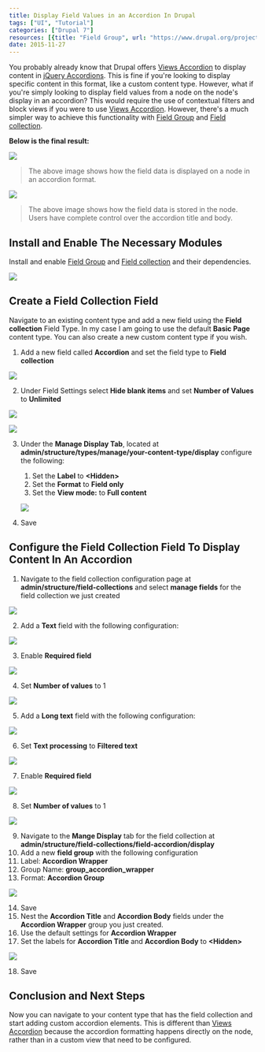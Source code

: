 ```yaml
---
title: Display Field Values in an Accordion In Drupal
tags: ["UI", "Tutorial"]
categories: ["Drupal 7"]
resources: [{title: "Field Group", url: "https://www.drupal.org/project/field_group"}, {title: "Field collection", url: "https://www.drupal.org/project/field_collection"}]
date: 2015-11-27
---
```

 

You probably already know that Drupal offers [Views Accordion](https://www.drupal.org/project/views_accordion) to display content in [jQuery Accordions](https://jqueryui.com/accordion/). This is fine if you're looking to display specific content in this format, like a custom content type. However, what if you're simply looking to display field values from a node on the node's display in an accordion? This would require the use of contextual filters and block views if you were to use [Views Accordion](https://www.drupal.org/project/views_accordion). However, there's a much simpler way to achieve this functionality with [Field Group](https://www.drupal.org/project/field_group) and [Field collection](https://www.drupal.org/project/field_collection).

**Below is the final result:**

![](/assets/images/posts/display-field-values-accordion-drupal/accordion-1.gif)

> The above image shows how the field data is displayed on a node in an accordion format.

![](/assets/images/posts/display-field-values-accordion-drupal/Screen-Shot-2015-11-28-at-9.41.02-AM.png)

> The above image shows how the field data is stored in the node. Users have complete control over the accordion title and body.

## Install and Enable The Necessary Modules

Install and enable [Field Group](https://www.drupal.org/project/field_group) and [Field collection](https://www.drupal.org/project/field_collection) and their dependencies.

![](/assets/images/posts/display-field-values-accordion-drupal/Screen-Shot-2015-11-27-at-10.56.16-AM.png)

## Create a Field Collection Field

Navigate to an existing content type and add a new field using the **Field collection**  Field Type. In my case I am going to use the default  **Basic Page**  content type. You can also create a new custom content type if you wish.

1. Add a new field called  **Accordion**  and set the field type to **Field collection**  

![](/assets/images/posts/display-field-values-accordion-drupal/Screen-Shot-2015-11-27-at-10.57.13-AM.png)

2. Under Field Settings select  **Hide blank items** and set **Number of Values**  to  **Unlimited**  

![](/assets/images/posts/display-field-values-accordion-drupal/Screen-Shot-2015-11-27-at-10.59.09-AM.png)  

![](/assets/images/posts/display-field-values-accordion-drupal/Screen-Shot-2015-11-27-at-10.59.52-AM.png)

3. Under the **Manage Display Tab**, located at  **admin/structure/types/manage/your-content-type/display** configure the following:
    1. Set the **Label**  to **\<Hidden\>**
    2. Set the  **Format** to **Field only**
    3. Set the  **View mode:**  to  **Full content**  
    
    ![](/assets/images/posts/display-field-values-accordion-drupal/Screen-Shot-2015-11-27-at-11.03.40-AM.png)

4. Save

## Configure the Field Collection Field To Display Content In An Accordion 

1. Navigate to the field collection configuration page at **admin/structure/field-collections** and select **manage fields**  for the field collection we just created  

![](/assets/images/posts/display-field-values-accordion-drupal/Screen-Shot-2015-11-27-at-11.05.47-AM.png)

2. Add a **Text** field with the following configuration:  

![](/assets/images/posts/display-field-values-accordion-drupal/Screen-Shot-2015-11-27-at-11.06.38-AM.png)

3. Enable **Required field**  

![](/assets/images/posts/display-field-values-accordion-drupal/Screen-Shot-2015-11-27-at-11.08.01-AM.png)

4. Set  **Number of values** to 1  

![](/assets/images/posts/display-field-values-accordion-drupal/Screen-Shot-2015-11-27-at-11.08.07-AM.png)

5. Add a **Long text** field with the following configuration:  

![](/assets/images/posts/display-field-values-accordion-drupal/Screen-Shot-2015-11-27-at-11.09.42-AM.png)

6. Set  **Text processing**  to  **Filtered text**  

![](/assets/images/posts/display-field-values-accordion-drupal/Screen-Shot-2015-11-28-at-9.31.37-AM.png)

7. Enable  **Required field**  

![](/assets/images/posts/display-field-values-accordion-drupal/Screen-Shot-2015-11-28-at-9.32.05-AM.png)

8. Set  **Number of values** to 1  

![](/assets/images/posts/display-field-values-accordion-drupal/Screen-Shot-2015-11-28-at-9.32.26-AM.png)

9. Navigate to the **Mange Display**  tab for the field collection at **admin/structure/field-collections/field-accordion/display**
10. Add a new **field group**  with the following configuration
11. Label:  **Accordion Wrapper**
12. Group Name:  **group\_accordion\_wrapper**
13. Format: **Accordion Group**  

![](/assets/images/posts/display-field-values-accordion-drupal/Screen-Shot-2015-11-28-at-9.34.39-AM.png)

14. Save
15. Nest the  **Accordion Title** and  **Accordion Body**  fields under the  **Accordion Wrapper**  group you just created.
16. Use the default settings for  **Accordion Wrapper**
17. Set the labels for  **Accordion Title**  and  **Accordion Body**  to **\<Hidden\>**  

![](/assets/images/posts/display-field-values-accordion-drupal/Screen-Shot-2015-11-28-at-9.36.34-AM.png)

18. Save

## Conclusion and Next Steps

Now you can navigate to your content type that has the field collection and start adding custom accordion elements. This is different than [Views Accordion](https://www.drupal.org/project/views_accordion) because the accordion formatting happens directly on the node, rather than in a custom view that need to be configured.
